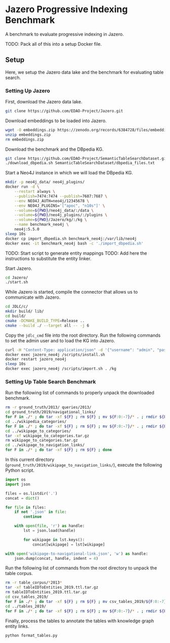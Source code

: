 # Jazero Progressive Indexing Benchmark
A benchmark to evaluate progressive indexing in Jazero.

TODO: Pack all of this into a setup Docker file.

## Setup
Here, we setup the Jazero data lake and the benchmark for evaluating table search.

### Setting Up Jazero
First, download the Jazero data lake.

```bash
git clone https://github.com/EDAO-Project/Jazero.git
```

Download embeddings to be loaded into Jazero.

```bash
wget -O embeddings.zip https://zenodo.org/records/6384728/files/embeddings.zip?download=1
unzip embeddings.zip
rm embeddings.zip
```

Download the benchmark and the DBpedia KG.

```bash
git clone https://github.com/EDAO-Project/SemanticTableSearchDataset.git
./download_dbpedia.sh SemanticTableSearchDataset/dbpedia_files.txt
```

Start a Neo4J instance in which we will load the DBpedia KG.

```bash
mkdir -p neo4j_data/ neo4j_plugins/
docker run -d \
    --restart always \
    --publish=7474:7474 --publish=7687:7687 \
    --env NEO4J_AUTH=neo4j/12345678 \
    --env NEO4J_PLUGINS='["apoc", "n10s"]' \
    --volume=${PWD}/neo4j_data/:/data \
    --volume=${PWD}/neo4j_plugins/:/plugins \
    --volume=${PWD}/Jazero/kg/:/kg \
    --name benchmark_neo4j \
    neo4j:5.5.0
sleep 10s
docker cp import_dbpedia.sh benchmark_neo4j:/var/lib/neo4j
docker exec -it benchmark_neo4j bash -c './import_dbpedia.sh'
```

TODO: Start script to generate entity mappings
TODO: Add here the instructions to substitute the entity linker.

Start Jazero.

```bash
cd Jazero/
./start.sh
```

While Jazero is started, compile the connector that allows us to communicate with Jazero.

```bash
cd JDLC/c/
mkdir build/ lib/
cd build/
cmake -DCMAKE_BUILD_TYPE=Release ..
cmake --build ./ --target all -- -j 6
```

Copy the `jdlc_cmd` file into the root directory.
Run the following commands to set the admin user and to load the KG into Jazero.

```bash
curl -H "Content-Type: application/json" -d '{"username": "admin", "password": "1234"}' http://localhost:8081/set-admin
docker exec jazero_neo4j /scripts/install.sh
docker restart jazero_neo4j
sleep 10s
docker exec jazero_neo4j /scripts/import.sh . /kg
```

### Setting Up Table Search Benchmark
Run the following list of commands to properly unpack the downloaded benchmark.

```bash
rm -r ground_truth/2013/ queries/2013/
cd ground_truth/2019/navigational_links/
for F in ./* ; do tar -xf ${F} ; rm ${F} ; mv ${F:0:-7}/* . ; rmdir ${F:0:-7} ; done
cd ../wikipedia_categories/
for F in ./* ; do tar -xf ${F} ; rm ${F} ; mv ${F:0:-7}/* . ; rmdir ${F:0:-7} ; done
cd ../wikipage_to_categories/
tar -xf wikipage_to_categories.tar.gz
rm wikipage_to_categories.tar.gz
cd ../wikipage_to_navigation_links/
for F in ./* ; do tar -xf ${F} ; rm ${F} ; done
```

In this current directory (`ground_truth/2019/wikipage_to_navigation_links/`), execute the following Python script.

```python
import os
import json

files = os.listdir('.')
concat = dict()

for file in files:
    if not '.json' in file:
        continue

    with open(file, 'r') as handle:
        lst = json.load(handle)

        for wikipage in lst.keys():
            concat[wikipage] = lst[wikipage]

with open('wikipage-to-navigational-link.json', 'w') as handle:
    json.dump(concat, handle, indent = 4)
```

Run the following list of commands from the root directory to unpack the table corpus.

```bash
rm -r table_corpus/*2013*
tar -xf tableIDToEntities_2019.ttl.tar.gz
rm tableIDToEntities_2019.ttl.tar.gz
cd csv_tables_2019/
for F in ./* ; do tar -xf ${F} ; rm ${F} ; mv csv_tables_2019/${F:0:-7}/* . ; done && rm -rf csv_tables_2019
cd ../tables_2019/
for F in ./* ; do tar -xf ${F} ; rm ${F} ; mv ${F:0:-7}/* . ; rmdir ${F:0:-7} ; done
```

Finally, process the tables to annotate the tables with knowledge graph entity links.

```bash
python format_tables.py
```
